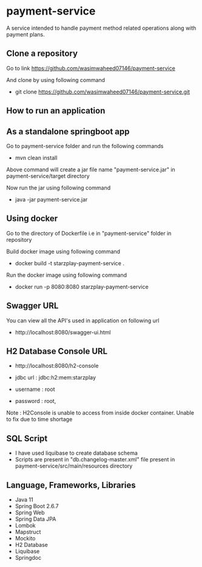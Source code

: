 # payment-service
A service intended to handle payment method related operations along with payment plans.


## Clone a repository ##
Go to link https://github.com/wasimwaheed07146/payment-service

And clone by using following command
- git clone https://github.com/wasimwaheed07146/payment-service.git

## How to run an application ##


## As a standalone springboot app ##

Go to payment-service folder and run the following commands

- mvn clean install

Above command will create a jar file name "payment-service.jar" in payment-service/target directory

Now run the jar using following command
- java -jar payment-service.jar


## Using docker ##
Go to the directory of Dockerfile i.e in "payment-service" folder in repository

Build docker image using following command

- docker build -t starzplay-payment-service .

Run the docker image using following command
- docker run -p 8080:8080 starzplay-payment-service

## Swagger URL ##

You can view all the API's used in application on following url

- http://localhost:8080/swagger-ui.html


## H2 Database Console URL ##

- http://localhost:8080/h2-console

- jdbc url : jdbc:h2:mem:starzplay
- username : root
- password : root,

Note : H2Console is unable to access from inside docker container. Unable to fix due to time shortage


## SQL Script ##

- I have used liquibase to create database schema
- Scripts are present in "db.changelog-master.xml" file present in payment-service/src/main/resources directory


## Language, Frameworks, Libraries ##

* Java 11
* Spring Boot 2.6.7
* Spring Web
* Spring Data JPA
* Lombok
* Mapstruct
* Mockito
* H2 Database
* Liquibase
* Springdoc
